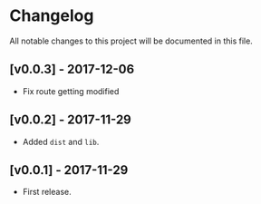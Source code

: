 # Changelog

All notable changes to this project will be documented in this file.

## [v0.0.3] - 2017-12-06

- Fix route getting modified

## [v0.0.2] - 2017-11-29

- Added `dist` and `lib`.

## [v0.0.1] - 2017-11-29

- First release.

